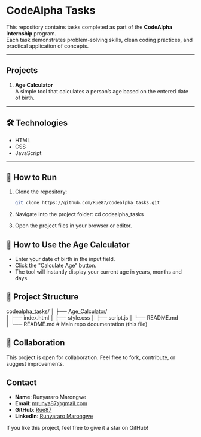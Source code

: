 # CodeAlpha Tasks  

This repository contains tasks completed as part of the **CodeAlpha Internship** program.  
Each task demonstrates problem-solving skills, clean coding practices, and practical application of concepts.  

---

## Projects  

1. **Age Calculator**  
A simple tool that calculates a person’s age based on the entered date of birth. 

--- 

## 🛠️ Technologies  
- HTML  
- CSS  
- JavaScript  

---

## 🚀 How to Run  

1. Clone the repository:  
   ```bash
   git clone https://github.com/Rue87/codealpha_tasks.git

2. Navigate into the project folder: cd codealpha_tasks

3. Open the project files in your browser or editor.

## 🧮 How to Use the Age Calculator

- Enter your date of birth in the input field.
- Click the "Calculate Age" button.
- The tool will instantly display your current age in years, months and days.

## 📁 Project Structure

codealpha_tasks/
│
├── Age_Calculator/        
│   ├── index.html
│   ├── style.css
│   ├── script.js
│   └── README.md          
│
└── README.md              # Main repo documentation (this file)


## 🤝 Collaboration

This project is open for collaboration. Feel free to fork, contribute, or suggest improvements.

## Contact
- **Name**: Runyararo Marongwe  
- **Email**: mrunya87@gmail.com  
- **GitHub**: [Rue87](https://github.com/Rue87)  
- **LinkedIn**: [Runyararo Marongwe](https://www.linkedin.com/in/runyararo-marongwe-24835279)


If you like this project, feel free to give it a star on GitHub!
